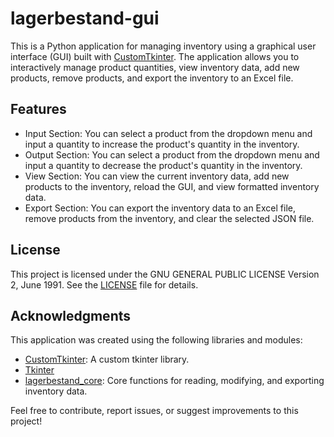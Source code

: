 # lagerbestand-gui
This is a Python application for managing inventory using a graphical user interface (GUI) built with [CustomTkinter](https://github.com/TomSchimansky/CustomTkinter). The application allows you to interactively manage product quantities, view inventory data, add new products, remove products, and export the inventory to an Excel file.
## Features
- Input Section: You can select a product from the dropdown menu and input a quantity to increase the product's quantity in the inventory.
- Output Section: You can select a product from the dropdown menu and input a quantity to decrease the product's quantity in the inventory.
- View Section: You can view the current inventory data, add new products to the inventory, reload the GUI, and view formatted inventory data.
- Export Section: You can export the inventory data to an Excel file, remove products from the inventory, and clear the selected JSON file.
## License
This project is licensed under the GNU GENERAL PUBLIC LICENSE Version 2, June 1991.
See the [LICENSE](https://github.com/Johoski/lagerbestand_gui/blob/main/LICENSE) file for details.
## Acknowledgments
This application was created using the following libraries and modules:

- [CustomTkinter](https://github.com/TomSchimansky/CustomTkinter): A custom tkinter library.
- [Tkinter](https://docs.python.org/3/library/tkinter.html#module-tkinter)
- [lagerbestand_core](https://github.com/Johoski/lagerbestand_core): Core functions for reading, modifying, and exporting inventory data.

Feel free to contribute, report issues, or suggest improvements to this project!
